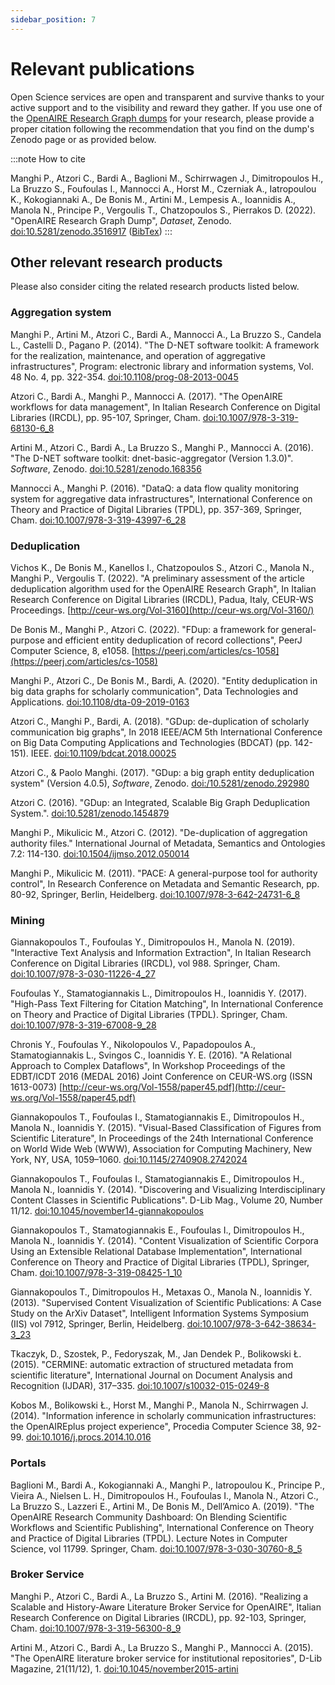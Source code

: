 ```yaml
---
sidebar_position: 7
---
```


# Relevant publications

Open Science services are open and transparent and survive thanks to your active support and to the visibility and reward they gather. If you use one of the [OpenAIRE Research Graph dumps](https://doi.org/10.5281/zenodo.3516917) for your research, please provide a proper citation following the recommendation that you find on the dump's Zenodo page or as provided below. 

:::note How to cite

Manghi P., Atzori C., Bardi A., Baglioni M., Schirrwagen J., Dimitropoulos H., La Bruzzo S., Foufoulas I., Mannocci A., Horst M., Czerniak A., Iatropoulou K., Kokogiannaki A., De Bonis M., Artini M., Lempesis A., Ioannidis A., Manola N., Principe P., Vergoulis T.,  Chatzopoulos S., Pierrakos D. (2022). "OpenAIRE Research Graph Dump", *Dataset*, Zenodo. [doi:10.5281/zenodo.3516917](https://doi.org/10.5281/zenodo.3516917) ([BibTex](/bibtex/OpenAIRE_Research_Graph_dump.bib))
:::

## Other relevant research products

Please also consider citing the related research products listed below.

### Aggregation system

Manghi P., Artini M., Atzori C., Bardi A., Mannocci A., La Bruzzo S., Candela L., Castelli D., Pagano P. (2014). "The D-NET software toolkit: A framework for the realization, maintenance, and operation of aggregative infrastructures", Program: electronic library and information systems, Vol. 48 No. 4, pp. 322-354. [doi:10.1108/prog-08-2013-0045](http://doi.org/10.1108/prog-08-2013-0045)

Atzori C., Bardi A., Manghi P., Mannocci A. (2017). "The OpenAIRE workflows for data management", In Italian Research Conference on Digital Libraries (IRCDL), pp. 95-107, Springer, Cham. [doi:10.1007/978-3-319-68130-6_8](https://doi.org/10.1007/978-3-319-68130-6_8)

Artini M., Atzori C., Bardi A., La Bruzzo S., Manghi P., Mannocci A. (2016). "The D-NET software toolkit: dnet-basic-aggregator (Version 1.3.0)". *Software*, Zenodo. [doi:10.5281/zenodo.168356](https://doi.org/10.5281/zenodo.168356) <i className="fa-solid fa-arrow-up-right-from-square"></i>

Mannocci A., Manghi P. (2016). "DataQ: a data flow quality monitoring system for aggregative data infrastructures", International Conference on Theory and Practice of Digital Libraries (TPDL), pp. 357-369, Springer, Cham. [doi:10.1007/978-3-319-43997-6_28](https://doi.org/10.1007/978-3-319-43997-6_28)

### Deduplication

Vichos K., De Bonis M., Kanellos I., Chatzopoulos S., Atzori C., Manola N., Manghi P., Vergoulis T. (2022). "A preliminary assessment of the article deduplication algorithm used for the OpenAIRE Research Graph", In Italian Research Conference on Digital Libraries (IRCDL), Padua, Italy, CEUR-WS Proceedings. [http://ceur-ws.org/Vol-3160](http://ceur-ws.org/Vol-3160/) 

De Bonis M., Manghi P., Atzori C. (2022). "FDup: a framework for general-purpose and efficient entity deduplication of record collections", PeerJ Computer Science, 8, e1058. [https://peerj.com/articles/cs-1058](https://peerj.com/articles/cs-1058)

Manghi P., Atzori C., De Bonis M., Bardi, A. (2020). "Entity deduplication in big data graphs for scholarly communication", Data Technologies and Applications. [doi:10.1108/dta-09-2019-0163](https://doi.org/10.1108/dta-09-2019-0163)


Atzori C., Manghi P., Bardi, A. (2018). "GDup: de-duplication of scholarly communication big graphs", In 2018 IEEE/ACM 5th International Conference on Big Data Computing Applications and Technologies (BDCAT) (pp. 142-151). IEEE. [doi:10.1109/bdcat.2018.00025](https://doi.org/10.1109/bdcat.2018.00025)

Atzori C., & Paolo Manghi. (2017). "GDup: a big graph entity deduplication system" (Version 4.0.5), *Software*, Zenodo. [doi:/10.5281/zenodo.292980](https://doi.org/10.5281/zenodo.292980)

Atzori C. (2016). "GDup: an Integrated, Scalable Big Graph Deduplication System.". [doi:10.5281/zenodo.1454879](https://doi.org/10.5281/zenodo.1454879)

Manghi P., Mikulicic M., Atzori C. (2012). "De-duplication of aggregation authority files." International Journal of Metadata, Semantics and Ontologies 7.2: 114-130. [doi:10.1504/ijmso.2012.050014](https://doi.org/10.1504/ijmso.2012.050014)

Manghi P., Mikulicic M. (2011). "PACE: A general-purpose tool for authority control", In Research Conference on Metadata and Semantic Research, pp. 80-92, Springer, Berlin, Heidelberg. [doi:10.1007/978-3-642-24731-6_8](https://doi.org/10.1007/978-3-642-24731-6_8)

### Mining

Giannakopoulos T., Foufoulas Y., Dimitropoulos H., Manola N. (2019). "Interactive Text Analysis and Information Extraction", In Italian Research Conference on Digital Libraries (IRCDL), vol 988. Springer, Cham. [doi:10.1007/978-3-030-11226-4_27](https://doi.org/10.1007/978-3-030-11226-4_27)

Foufoulas Y., Stamatogiannakis L., Dimitropoulos H., Ioannidis Y. (2017). "High-Pass Text Filtering for Citation Matching", In International Conference on Theory and Practice of Digital Libraries (TPDL). Springer, Cham. [doi:10.1007/978-3-319-67008-9_28](https://doi.org/10.1007/978-3-319-67008-9_28)

Chronis Y., Foufoulas Y., Nikolopoulos V., Papadopoulos A., Stamatogiannakis L., Svingos C., Ioannidis Y. E. (2016). "A Relational Approach to Complex Dataflows", In Workshop Proceedings of the EDBT/ICDT 2016 (MEDAL 2016) Joint Conference on CEUR-WS.org (ISSN 1613-0073) [http://ceur-ws.org/Vol-1558/paper45.pdf](http://ceur-ws.org/Vol-1558/paper45.pdf)

Giannakopoulos T., Foufoulas I., Stamatogiannakis E., Dimitropoulos H., Manola N., Ioannidis Y. (2015). "Visual-Based Classification of Figures from Scientific Literature", In Proceedings of the 24th International Conference on World Wide Web (WWW), Association for Computing Machinery, New York, NY, USA, 1059–1060. [doi:10.1145/2740908.2742024](https://doi.org/10.1145/2740908.2742024)

Giannakopoulos T., Foufoulas I., Stamatogiannakis E., Dimitropoulos H., Manola N., Ioannidis Y. (2014). "Discovering and Visualizing Interdisciplinary Content Classes in Scientific Publications". D-Lib Mag., Volume 20, Number 11/12. [doi:10.1045/november14-giannakopoulos](https://doi.org/10.1045/november14-giannakopoulos)

Giannakopoulos T., Stamatogiannakis E., Foufoulas I., Dimitropoulos H., Manola N., Ioannidis Y. (2014). "Content Visualization of Scientific Corpora Using an Extensible Relational Database Implementation", International Conference on Theory and Practice of Digital Libraries (TPDL), Springer, Cham. [doi:10.1007/978-3-319-08425-1_10](https://doi.org/10.1007/978-3-319-08425-1_10) 

Giannakopoulos T., Dimitropoulos H., Metaxas O., Manola N., Ioannidis Y. (2013). "Supervised Content Visualization of Scientific Publications: A Case Study on the ArXiv Dataset", Intelligent Information Systems Symposium (IIS) vol 7912, Springer, Berlin, Heidelberg. [doi:10.1007/978-3-642-38634-3_23](https://doi.org/10.1007/978-3-642-38634-3_23)
 
Tkaczyk, D., Szostek, P., Fedoryszak, M., Jan Dendek P., Bolikowski Ł. (2015). "CERMINE: automatic extraction of structured metadata from scientific literature", International Journal on Document Analysis and Recognition (IJDAR), 317–335. [doi:10.1007/s10032-015-0249-8](https://doi.org/10.1007/s10032-015-0249-8)

Kobos M., Bolikowski Ł., Horst M., Manghi P., Μanola N., Schirrwagen J. (2014). "Information inference in scholarly communication infrastructures: the OpenAIREplus project experience", Procedia Computer Science 38, 92-99. [doi:10.1016/j.procs.2014.10.016](https://doi.org/10.1016/j.procs.2014.10.016)

### Portals

Baglioni Μ., Bardi Α., Kokogiannaki Α., Manghi P., Iatropoulou K., Principe P., Vieira A., Nielsen L. H., Dimitropoulos H., Foufoulas I., Manola N., Atzori C., La Bruzzo S., Lazzeri E., Artini M., De Bonis M., Dell’Amico A. (2019). "The OpenAIRE Research Community Dashboard: On Blending Scientific Workflows and Scientific Publishing",
International Conference on Theory and Practice of Digital Libraries (TPDL). Lecture Notes in Computer Science, vol 11799. Springer, Cham. [doi:10.1007/978-3-030-30760-8_5](https://doi.org/10.1007/978-3-030-30760-8_5)

### Broker Service

Manghi P., Atzori C., Bardi A., La Bruzzo S., Artini M. (2016). "Realizing a Scalable and History-Aware Literature Broker Service for OpenAIRE", Italian Research Conference on Digital Libraries (IRCDL), pp. 92-103, Springer, Cham. [doi:10.1007/978-3-319-56300-8_9](https://doi.org/10.1007/978-3-319-56300-8_9)

Artini M., Atzori C., Bardi A., La Bruzzo S., Manghi P., Mannocci A. (2015). "The OpenAIRE literature broker service for institutional repositories", D-Lib Magazine, 21(11/12), 1. [doi:10.1045/november2015-artini](https://doi.org/10.1045/november2015-artini)





